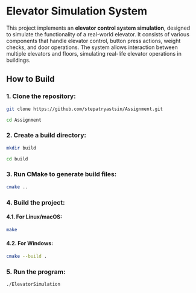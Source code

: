 # Elevator Simulation System

This project implements an **elevator control system simulation**, designed to simulate the functionality of a real-world elevator. It consists of various components that handle elevator control, button press actions, weight checks, and door operations. The system allows interaction between multiple elevators and floors, simulating real-life elevator operations in buildings.

## How to Build

### 1. Clone the repository:
```bash
git clone https://github.com/stepatryastsin/Assignment.git 

cd Assignment
```

### 2. Create a build directory:
```bash
mkdir build

cd build
```
### 3. Run CMake to generate build files:
```bash
cmake ..
```
### 4. Build the project:

#### 4.1. For Linux/macOS:
```bash
make
```
#### 4.2. For Windows:
```bash
cmake --build .
```
### 5. Run the program:
```bash
./ElevatorSimulation
```
